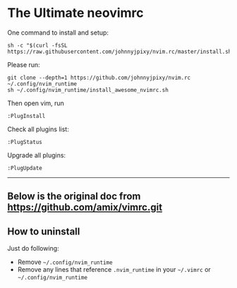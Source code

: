 # The Ultimate neovimrc 


One command to install and setup:

```
sh -c "$(curl -fsSL https://raw.githubusercontent.com/johnnyjpixy/nvim.rc/master/install.sh)"
```


Please run:

```
git clone --depth=1 https://github.com/johnnyjpixy/nvim.rc ~/.config/nvim_runtime
sh ~/.config/nvim_runtime/install_awesome_nvimrc.sh
```

Then open vim, run
```
:PlugInstall

```

Check all plugins list:

```
:PlugStatus
```

Upgrade all plugins:

```
:PlugUpdate
```


------------------
Below is the original doc from https://github.com/amix/vimrc.git
------------------



## How to uninstall
Just do following:
* Remove `~/.config/nvim_runtime`
* Remove any lines that reference `.nvim_runtime` in your `~/.vimrc` or `~/.config/nvim_runtime`
